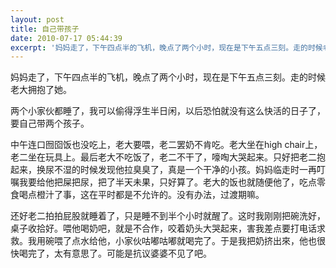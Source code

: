 ```yaml
---
layout: post
title: 自己带孩子
date: 2010-07-17 05:44:39
excerpt: '妈妈走了，下午四点半的飞机，晚点了两个小时，现在是下午五点三刻。走的时候老大拥抱了她。'
---
```




妈妈走了，下午四点半的飞机，晚点了两个小时，现在是下午五点三刻。走的时候老大拥抱了她。

两个小家伙都睡了，我可以偷得浮生半日闲，以后恐怕就没有这么快活的日子了，要自己带两个孩子。

中午连口囫囵饭也没吃上，老大要喂，老二罢奶不肯吃。老大坐在high
chair上，老二坐在玩具上。最后老大不吃饭了，老二不干了，嚎啕大哭起来。只好把老二抱起来，换尿不湿的时候发现他拉臭臭了，真是一个干净的小孩。妈妈临走时一再叮嘱我要给他把屎把尿，把了半天未果，只好算了。老大的饭也就随便他了，吃点零食喝点橙汁了事，这在平时都是不允许的。没有办法，过渡期嘛。


还好老二拍拍屁股就睡着了，只是睡不到半个小时就醒了。这时我刚刚把碗洗好，桌子收拾好。喂他喝奶吧，就是不合作，咬着奶头大哭起来，害我差点要打电话求救。我用碗喂了点水给他，小家伙咕嘟咕嘟就喝完了。于是我把奶挤出來，他也很快喝完了，太有意思了。可能是抗议婆婆不见了吧。


